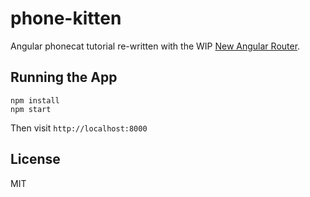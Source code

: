 # phone-kitten

Angular phonecat tutorial re-written with the WIP [New Angular Router](https://github.com/angular/router).


## Running the App

```shell
npm install
npm start
```

Then visit `http://localhost:8000`


## License
MIT
